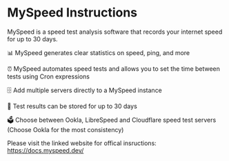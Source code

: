 # MySpeed Instructions

MySpeed is a speed test analysis software that records your internet speed for up to 30 days.



📊 MySpeed generates clear statistics on speed, ping, and more

⏰ MySpeed automates speed tests and allows you to set the time between tests using Cron expressions

🗄️ Add multiple servers directly to a MySpeed instance

📆 Test results can be stored for up to 30 days

🗳️ Choose between Ookla, LibreSpeed and Cloudflare speed test servers (Choose Ookla for the most consistency)



Please visit the linked website for offical insructions: https://docs.myspeed.dev/
